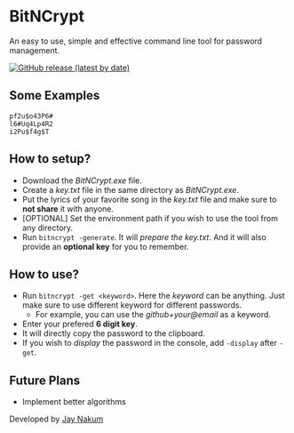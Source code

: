 # BitNCrypt 
An easy to use, simple and effective command line tool for password management.

[![GitHub release (latest by date)](https://img.shields.io/github/v/release/JayNakum/BitNCrypt?include_prereleaseslabel=Download&style=for-the-badge)]()

## Some Examples 
    pf2u$o43P6#  
    l6#Uq4Lp4R2  
    i2Pu$f4g$T  

## How to setup?
- Download the *BitNCrypt.exe* file.
- Create a *key.txt* file in the same directory as *BitNCrypt.exe*.
- Put the lyrics of your favorite song in the *key.txt* file and make sure to **not share** it with anyone.
- [OPTIONAL] Set the environment path if you wish to use the tool from any directory.
- Run ```bitncrypt -generate```. It will *prepare the key.txt*. And it will also provide an **optional key** for you to remember.

## How to use?
- Run ```bitncrypt -get <keyword>```. Here the *keyword* can be anything. Just make sure to use different keyword for different passwords.
    - For example, you can use the *github+your@email* as a keyword.
- Enter your prefered **6 digit key**.
- It will directly copy the password to the clipboard.
- If you wish to *display* the password in the console, add ```-display``` after ```-get```.

## Future Plans
- Implement better algorithms

Developed by [Jay Nakum](https://JayNakum.github.io)